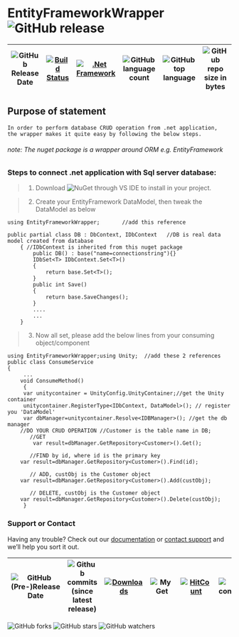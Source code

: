 # EntityFrameworkWrapper ![GitHub release](https://img.shields.io/github/release/ajeetx/EntityFrameworkWrapper.svg?style=for-the-badge)

	

|![GitHub Release Date](https://img.shields.io/github/release-date/ajeetx/EntityFrameworkWrapper.svg?style=plastic)|[![Build Status](https://travis-ci.org/AJEETX/EntityFrameworkWrapper.png?branch=master&style=for-the-badge)](https://travis-ci.org/AJEETX/EntityFrameworkWrapper) | [![.Net Framework](https://img.shields.io/badge/DotNet-4.6.1-blue.svg?style=plastic)](https://www.microsoft.com/en-au/download/details.aspx?id=49981) | ![GitHub language count](https://img.shields.io/github/languages/count/ajeetx/EntityFrameworkWrapper.svg?style=plastic)| ![GitHub top language](https://img.shields.io/github/languages/top/ajeetx/EntityFrameworkWrapper.svg) |![GitHub repo size in bytes](https://img.shields.io/github/repo-size/ajeetx/EntityFrameworkWrapper.svg) 
| ---     | ---   | ---          | ---        | ---      | ---        | 



## Purpose of statement 
```
In order to perform database CRUD operation from .net application, 
the wrapper makes it quite easy by following the below steps.
```
###### note: The nuget package is a wrapper around ORM e.g. EntityFramework
### Steps to connect .net application with Sql server database:

 
 >  1. Download ![NuGet](https://img.shields.io/nuget/v/Generic.Repository.EntityFramework.svg)  through VS IDE  to install in your project.

>   2. Create your EntityFramework DataModel, then tweak the DataModel as below
```
using EntityFrameworkWrapper;       //add this reference

public partial class DB : DbContext, IDbContext   //DB is real data model created from database
    { //IDbContext is inherited from this nuget package
        public DB() : base("name=connectionstring"){} 
        IDbSet<T> IDbContext.Set<T>()
        {
            return base.Set<T>();
        }
        public int Save()
        {
            return base.SaveChanges();
        }
        ....
        ...
    }
```
>   3.	Now all set, please add the below lines from your consuming object/component

```
using EntityFrameworkWrapper;using Unity;  //add these 2 references
public class ConsumeService
{
     ...
    void ConsumeMethod()
     {
     var unitycontainer = UnityConfig.UnityContainer;//get the Unity container
     unitycontainer.RegisterType<IDbContext, DataModel>(); // register you 'DataModel'
     var dbManager=unitycontainer.Resolve<IDBManager>(); //get the db manager
	//DO YOUR CRUD OPERATION //Customer is the table name in DB; 
       //GET	
        var result=dbManager.GetRepository<Customer>().Get();  
       
       //FIND by id, where id is the primary key
	var result=dbManager.GetRepository<Customer>().Find(id); 

       // ADD, custObj is the Customer object
	var result=dbManager.GetRepository<Customer>().Add(custObj);

       // DELETE, custObj is the Customer object
	var result=dbManager.GetRepository<Customer>().Delete(custObj);
     }
```

### Support or Contact

Having any trouble? Check out our [documentation](https://github.com/AJEETX/EntityFrameworkWrapper/blob/master/README.md) or [contact support](mailto:ajeetkumar@email.com) and we’ll help you sort it out.

|![GitHub (Pre-)Release Date](https://img.shields.io/github/release-date-pre/ajeetx/Carz.svg?label=pre-release) | ![Github commits (since latest release)](https://img.shields.io/github/commits-since/ajeetx/carz/latest.svg)| [![Downloads](https://img.shields.io/nuget/dt/Generic.Repository.EntityFramework.svg?label=nuget-download&style=plastic)](https://www.nuget.org/stats/packages/Generic.Repository.EntityFramework?groupby=Version) | ![MyGet](https://img.shields.io/myget/azy/dt/Generic.Repository.EntityFramework.svg?style=plastic&label=myget-download) | [![HitCount](http://hits.dwyl.io/ajeetx/EntityFrameworkWrapper/projects/1.svg)](http://hits.dwyl.io/ajeetx/EntityFrameworkWrapper/projects/1) | ![GitHub contributors](https://img.shields.io/github/contributors/ajeetx/EntityFrameworkWrapper.svg?style=plastic)|![license](https://img.shields.io/github/license/ajeetx/EntityFrameworkWrapper.svg?style=plastic)
| ---  | ---  | ---  | ---    |  ---   | --- | --- |

![GitHub forks](https://img.shields.io/github/forks/ajeetx/entityframeworkwrapper.svg?style=social&logo=github&label=Fork)
![GitHub stars](https://img.shields.io/github/stars/ajeetx/entityframeworkwrapper.svg?style=social&logo=github&label=Stars) 
 ![GitHub watchers](https://img.shields.io/github/watchers/ajeetx/carz.svg?style=social&logo=github&label=Watch)

